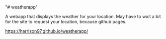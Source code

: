 "# weatherapp"

A webapp that displays the weather for your location.
May have to wait a bit for the site to request your location, because github pages.

https://harrison97.github.io/weatherapp/
